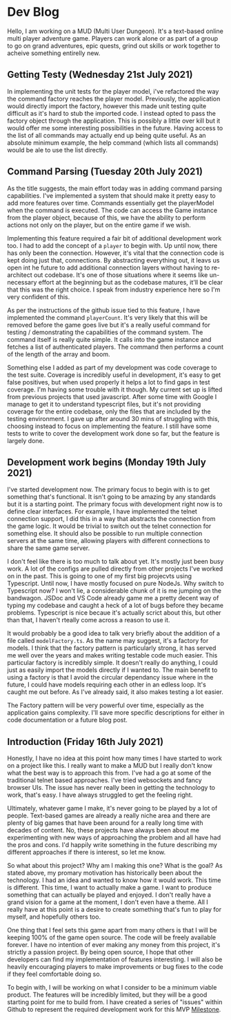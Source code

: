 # Dev Blog

Hello, I am working on a MUD (Multi User Dungeon). It's a text-based online
multi player adventure game. Players can work alone or as part of a group to go
on grand adventures, epic quests, grind out skills or work together to acheive
something entirelly new.

## Getting Testy (Wednesday 21st July 2021)

In implementing the unit tests for the player model, i've refactored the way the
command factory reaches the player model. Previously, the application would
directly import the factory, however this made unit testing quite difficult as
it's hard to stub the imported code. I instead opted to pass the factory object
through the application. This is possibly a little over kill but it would offer
me some interesting possibilities in the future. Having access to the list of
all commands may actually end up being quite useful. As an absolute minimum
example, the help command (which lists all commands) would be ale to use the
list directly.

## Command Parsing (Tuesday 20th July 2021)

As the title suggests, the main effort today was in adding command parsing
capabilities. I've implemented a system that should make it pretty easy to add
more features over time. Commands essentially get the playerModel when the
command is executed. The code can access the Game instance from the player
object, because of this, we have the ability to perform actions not only on the
player, but on the entire game if we wish.

Implementing this feature required a fair bit of additional development work
too. I had to add the concept of a `player` to begin with. Up until now, there
has only been the connection. However, it's vital that the connection code is
kept doing just that, connections. By abstracting everything out, it leavs us
open int he future to add additional connection layers without having to
re-architect out codebase. It's one of those situations where it seems like
un-necessary effort at the beginning but as the codebase matures, it'll be clear
that this was the right choice. I speak from industry experience here so I'm
very confident of this.

As per the instructions of the github issue tied to this feature, I have
implemented the command `playerCount`. It's very likely that this will be
removed before the game goes live but it's a really useful command for testing /
demonstrating the capabilities of the command system. The command itself is
really quite simple. It calls into the game instance and fetches a list of
authenticated players. The command then performs a count of the length of the
array and boom.

Something else I added as part of my development was code coverage to the test
suite. Coverage is incredibly useful in development, it's easy to get false
positives, but when used properly it helps a lot to find gaps in test coverage.
I'm having some trouble with it though. My current set up is lifted from
previous projects that used javascript. After some time with Google I manage to
get it to understand typescript files, but it's not providing coverage for the
entire codebase, only the files that are included by the testing environment. I
gave up after around 30 mins of struggling with this, choosing instead to focus
on implementing the feature. I still have some tests to write to cover the
development work done so far, but the feature is largely done.

## Development work begins (Monday 19th July 2021)

I've started development now. The primary focus to begin with is to get
something that's functional. It isn't going to be amazing by any standards but
it is a starting point. The primary focus with development right now is to
define clear interfaces. For example, I have implemented the telnet connection
support, I did this in a way that abstracts the connection from the game logic.
It would be trivial to switch out the telnet connection for something else. It
should also be possible to run multiple connection servers at the same time,
allowing players with different connections to share the same game server.

I don't feel like there is too much to talk about yet. It's mostly just been
busy work. A lot of the configs are pulled directly from other projects I've
worked on in the past. This is going to one of my first big projecvts using
Typescript. Until now, I have mostly focused on pure NodeJs. Why switch to
Typescript now? I won't lie, a considerable chunk of it is me jumping on the
bandwagon. JSDoc and VS Code already game me a pretty decent way of typing my
codebase and caught a heck of a lot of bugs before they became problems.
Typescript is nice becaue it's actually scrict about this, but other than that,
I haven't rteally come across a reason to use it.

It would probably be a good idea to talk very briefly about the addition of a
file called `modelFactory.ts`. As the name may suggest, it's a factory for
models. I think that the factory pattern is particularly strong, it has served
me well over the years and makes writing testable code much easier. This
particular factory is incredibly simple. It doesn't really do anything, I could
just as easily import the models directly if I wanted to. The main benefit to
using a factory is that I avoid the circular dependancy issue where in the
future, I could have models requiring each other in an edless loop. It's caught
me out before. As I've already said, it also makes testing a lot easier.

The Factory pattern will be very powerful over time, especially as the
application gains complexity. I'll save more specific descriptions for either in
code documentation or a future blog post.

## Introduction (Friday 16th July 2021)

Honestly, I have no idea at this point how many times I have started to work on
a project like this. I really want to make a MUD but I really don't know what
the best way is to approach this from. I've had a go at some of the traditional
telnet based approaches. I've tried websockets and fancy browser UIs. The issue
has never really been in getting the technology to work, that's easy. I have
always struggled to get the feeling right.

Ultimately, whatever game I make, it's never going to be played by a lot of
people. Text-based games are already a really niche area and there are plenty of
big games that have been around for a really long time with decades of content.
No, these projects have always been about me experimenting with new ways of
approaching the problem and all have had the pros and cons. I'd happily write
something in the future describing my different approaches if there is interest,
so let me know.

So what about this project? Why am I making this one? What is the goal? As
stated above, my promary motivation has historically been about the technology.
I had an idea and wanted to know how it would work. This time is different. This
time, I want to actually make a game. I want to produce something that can
actually be played and enjoyed. I don't really have a grand vision for a game at
the moment, I don't even have a theme. All I really have at this point is a
desire to create something that's fun to play for myself, and hopefully others
too.

One thing that I feel sets this game apart from many others is that I will be
keeping 100% of the game open source. The code will be freely available forever.
I have no intention of ever making any money from this project, it's strictly a
passion project. By being open source, I hope that other developers can find my
implementation of features interesting. I will also be heavily encouraging
players to make improvements or bug fixes to the code if they feel comfortable
doing so.

To begin with, I will be working on what I consider to be a minimum viable
product. The features will be incredibly limited, but they will be a good
starting point for me to build from. I have created a series of "issues" within
Github to represent the required development work for this MVP
[Milestone](https://github.com/Moppler/OpenMud/milestone/1).
